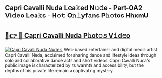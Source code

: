 ## Capri Cavalli Nuda L𝚎a𝚔ed N𝚞𝚍e - Part-0A2 Vi𝚍𝚎o L𝚎a𝚔s - H𝚘𝚝 O𝚗𝚕yf𝚊ns P𝚑𝚘tos HhxmU

# <h2><a href="http://kf0rusr.oniu.top/?m=Capri+Cavalli+Nuda">🔗👉 🔴 Capri Cavalli Nuda P𝚑ot𝚘𝚜 V𝚒d𝚎o</a></h2>

[![Capri Cavalli Nuda Nu𝚍e𝚜](https://i.imgur.com/0qMVB7G.gif)](http://kf0rusr.oniu.top/?m=Capri+Cavalli+Nuda)
Web-based entertainer and digital media artist Capri Cavalli Nuda, acclaimed for sharing dance and lifestyle ideas through solo and collaborative dance acts and short videos. Capri Cavalli Nuda's public image is characterized by its warmth and accessibility, but the depths of his private life remain a captivating mystery.  
